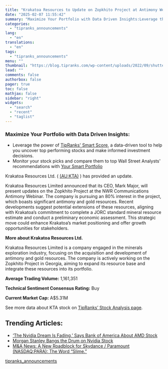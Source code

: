 ```yaml
---
title: "Krakatoa Resources to Update on Zopkhito Project at Antimony Webinar"
date: "2025-02-07 11:55:42"
summary: "Maximize Your Portfolio with Data Driven Insights:Leverage the power of TipRanks' Smart Score, a data-driven tool to help you uncover top performing stocks and make informed investment decisions. Monitor your stock picks and compare them to top Wall Street Analysts' recommendations with Your Smart PortfolioKrakatoa Resources Ltd. ( (AU:KTA) )..."
categories:
  - "tipranks_announcements"
lang:
  - "en"
translations:
  - "en"
tags:
  - "tipranks_announcements"
menu: ""
thumbnail: "https://blog.tipranks.com/wp-content/uploads/2022/09/shutterstock_1013831545-1-750x406.jpg"
lead: ""
comments: false
authorbox: false
pager: true
toc: false
mathjax: false
sidebar: "right"
widgets:
  - "search"
  - "recent"
  - "taglist"
---
```


### Maximize Your Portfolio with Data Driven Insights:

* Leverage the power of [TipRanks' Smart Score](https://www.tipranks.com/screener/top-smart-score-stocks), a data-driven tool to help you uncover top performing stocks and make informed investment decisions.
* Monitor your stock picks and compare them to top Wall Street Analysts' recommendations with  [Your Smart Portfolio](https://www.tipranks.com/smart-portfolio/holdings)

Krakatoa Resources Ltd. ( [(AU:KTA)](https://www.tipranks.com/stocks/au:kta) ) has provided an update.

Krakatoa Resources Limited announced that its CEO, Mark Major, will present updates on the Zopkhito Project at the NWR Communications Antimony Webinar. The company is pursuing an 80% interest in the project, which boasts significant antimony and gold resources. Recent developments suggest potential extensions of these resources, aligning with Krakatoa’s commitment to complete a JORC standard mineral resource estimate and conduct a preliminary economic assessment. This strategic move could enhance Krakatoa’s market positioning and offer growth opportunities for stakeholders.

**More about Krakatoa Resources Ltd.**

Krakatoa Resources Limited is a company engaged in the minerals exploration industry, focusing on the acquisition and development of antimony and gold resources. The company is actively working on the Zopkhito Project in Georgia, aiming to expand its resource base and integrate these resources into its portfolio.

**Average Trading Volume:** 1,161,351

**Technical Sentiment Consensus Rating:** Buy

**Current Market Cap:** A$5.31M

See more data about KTA stock on [TipRanks’ Stock Analysis page](https://www.tipranks.com/stocks/au:kta/stock-analysis).

Trending Articles:
------------------

* [‘The Nvidia Dream Is Fading,’ Says Bank of America About AMD Stock](https://www.tipranks.com/news/the-nvidia-dream-is-fading-says-bank-of-america-about-amd-stock)
* [Morgan Stanley Bangs the Drum on Nvidia Stock](https://www.tipranks.com/news/morgan-stanley-bangs-the-drum-on-nvidia-stock)
* [M&A News: A New Roadblock for Skydance / Paramount (NASDAQ:PARA): The Word “Slime.”](https://www.tipranks.com/news/ma-news-a-new-roadblock-for-skydance-paramount-nasdaqpara-the-word-slime)

[tipranks_announcements](https://www.tipranks.com/news/company-announcements/krakatoa-resources-to-update-on-zopkhito-project-at-antimony-webinar)
